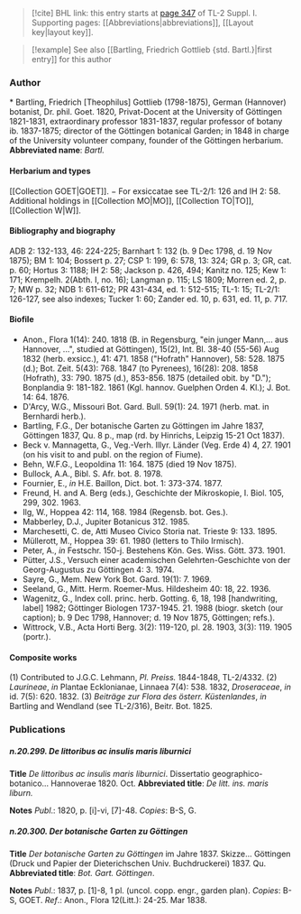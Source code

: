 > [!cite] BHL link: this entry starts at [page 347](https://www.biodiversitylibrary.org/page/33265074) of TL-2 Suppl. I.
> Supporting pages: [[Abbreviations|abbreviations]], [[Layout key|layout key]].

> [!example] See also [[Bartling, Friedrich Gottlieb {std. Bartl.}|first entry]] for this author

### Author

\* Bartling, Friedrich \[Theophilus\] Gottlieb (1798-1875), German (Hannover) botanist, Dr. phil. Goet. 1820, Privat-Docent at the University of Göttingen 1821-1831, extraordinary professor 1831-1837, regular professor of botany ib. 1837-1875; director of the Göttingen botanical Garden; in 1848 in charge of the University volunteer company, founder of the Göttingen herbarium. 
**Abbreviated name**: *Bartl.*

#### Herbarium and types

[[Collection GOET|GOET]]. − For exsiccatae see TL-2/1: 126 and IH 2: 58. Additional holdings in [[Collection MO|MO]], [[Collection TO|TO]], [[Collection W|W]].

#### Bibliography and biography

ADB 2: 132-133, 46: 224-225; Barnhart 1: 132 (b. 9 Dec 1798, d. 19 Nov 1875); BM 1: 104; Bossert p. 27; CSP 1: 199, 6: 578, 13: 324; GR p. 3; GR, cat. p. 60; Hortus 3: 1188; IH 2: 58; Jackson p. 426, 494; Kanitz no. 125; Kew 1: 171; Krempelh. 2(Abth. I, no. 16); Langman p. 115; LS 1809; Morren ed. 2, p. 7; MW p. 32; NDB 1: 611-612; PR 431-434, ed. 1: 512-515; TL-1: 15; TL-2/1: 126-127, see also indexes; Tucker 1: 60; Zander ed. 10, p. 631, ed. 11, p. 717.

#### Biofile

- Anon., Flora 1(14): 240. 1818 (B. in Regensburg, "ein junger Mann,... aus Hannover, ...", studied at Göttingen), 15(2), Int. Bl. 38-40 (55-56) Aug 1832 (herb. exsicc.), 41: 471. 1858 ("Hofrath" Hannover), 58: 528. 1875 (d.); Bot. Zeit. 5(43): 768. 1847 (to Pyrenees), 16(28): 208. 1858 (Hofrath), 33: 790. 1875 (d.), 853-856. 1875 (detailed obit. by "D."); Bonplandia 9: 181-182. 1861 (Kgl. hannov. Guelphen Orden 4. Kl.); J. Bot. 14: 64. 1876.
- D'Arcy, W.G., Missouri Bot. Gard. Bull. 59(1): 24. 1971 (herb. mat. in Bernhardi herb.).
- Bartling, F.G., Der botanische Garten zu Göttingen im Jahre 1837, Göttingen 1837, Qu. 8 p., map (rd. by Hinrichs, Leipzig 15-21 Oct 1837).
- Beck v. Mannagetta, G., Veg.-Verh. Illyr. Länder (Veg. Erde 4) 4, 27. 1901 (on his visit to and publ. on the region of Fiume).
- Behn, W.F.G., Leopoldina 11: 164. 1875 (died 19 Nov 1875).
- Bullock, A.A., Bibl. S. Afr. bot. 8. 1978.
- Fournier, E., *in* H.E. Baillon, Dict. bot. 1: 373-374. 1877.
- Freund, H. and A. Berg (eds.), Geschichte der Mikroskopie, I. Biol. 105, 299, 302. 1963.
- Ilg, W., Hoppea 42: 114, 168. 1984 (Regensb. bot. Ges.).
- Mabberley, D.J., Jupiter Botanicus 312. 1985.
- Marchesetti, C. de, Atti Museo Civico Storia nat. Trieste 9: 133. 1895.
- Müllerott, M., Hoppea 39: 61. 1980 (letters to Thilo Irmisch).
- Peter, A., *in* Festschr. 150-j. Bestehens Kön. Ges. Wiss. Gött. 373. 1901.
- Pütter, J.S., Versuch einer academischen Gelehrten-Geschichte von der Georg-Augustus zu Göttingen 4: 3. 1974.
- Sayre, G., Mem. New York Bot. Gard. 19(1): 7. 1969.
- Seeland, G., Mitt. Herm. Roemer-Mus. Hildesheim 40: 18, 22. 1936.
- Wagenitz, G., Index coll. princ. herb. Gotting. 6, 18, 198 \[handwriting, label\] 1982; Göttinger Biologen 1737-1945. 21. 1988 (biogr. sketch (our caption); b. 9 Dec 1798, Hannover; d. 19 Nov 1875, Göttingen; refs.).
- Wittrock, V.B., Acta Horti Berg. 3(2): 119-120, pl. 28. 1903, 3(3): 119. 1905 (portr.).

#### Composite works

(1) Contributed to J.G.C. Lehmann, *Pl. Preiss.* 1844-1848, TL-2/4332.
(2) *Laurineae*, *in* Plantae Ecklonianae, Linnaea 7(4): 538. 1832, *Droseraceae*, *in* id. 7(5): 620. 1832.
(3) *Beiträge zur Flora des österr. Küstenlandes*, *in* Bartling and Wendland (see TL-2/316), Beitr. Bot. 1825.

### Publications

##### n.20.299. De littoribus ac insulis maris liburnici

**Title**
*De littoribus ac insulis maris liburnici*. Dissertatio geographico-botanico... Hannoverae 1820. Oct.
**Abbreviated title**: *De litt. ins. maris liburn.*

**Notes**
*Publ*.: 1820, p. \[i\]-vi, \[7\]-48. *Copies*: B-S, G.

##### n.20.300. Der botanische Garten zu Göttingen

**Title**
*Der botanische Garten zu Göttingen* im Jahre 1837. Skizze... Göttingen (Druck und Papier der Dieterichschen Univ. Buchdruckerei) 1837. Qu.
**Abbreviated title**: *Bot. Gart. Göttingen*.

**Notes**
*Publ*.: 1837, p. \[1\]-8, 1 pl. (uncol. copp. engr., garden plan). *Copies*: B-S, GOET.
*Ref*.: Anon., Flora 12(Litt.): 24-25. Mar 1838.

